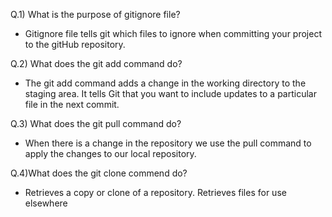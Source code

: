 Q.1) What is the purpose of gitignore file?
- Gitignore file tells git which files to ignore when committing your project to the gitHub repository.

Q.2) What does the git add command do? 
- The git add command adds a change in the working directory to the staging area. 
It tells Git that you want to include updates to a particular file in the next commit.

Q.3) What does the git pull command do? 
- When there is a change in the repository we use the pull command to apply the changes to 
our local repository.

Q.4)What does the git clone commend do?
-  Retrieves a copy or clone of a repository. Retrieves files for use elsewhere 